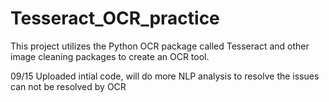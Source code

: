 # Tesseract_OCR_practice

This project utilizes the Python OCR package called Tesseract and other image cleaning packages to create an OCR tool.

09/15 Uploaded intial code, will do more NLP analysis to resolve the issues can not be resolved by OCR
